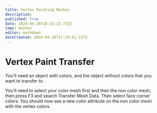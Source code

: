 ```yaml
---
title: Vertex Painting Meshes
description: 
published: true
date: 2024-04-28T18:23:13.715Z
tags: meshes
editor: markdown
dateCreated: 2024-04-28T17:39:51.157Z
---
```


# Vertex Paint Transfer

You'll need an object with colors, and the object without colors that you want to transfer to.

You'll need to select your color mesh first and then the non color mesh, then press F3 and search Transfer Mesh Data.
Then select face corner colors.
You should now see a new color attribute on the non color mesh with the vertex colors.